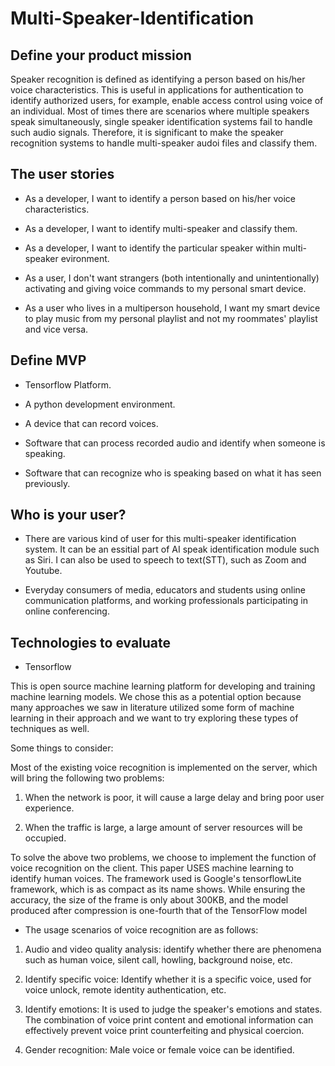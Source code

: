 # Multi-Speaker-Identification

## Define your product mission

Speaker recognition is defined as identifying a person based on his/her voice characteristics. This is useful in applications for authentication to identify authorized users, for example, enable access control using voice of an individual. Most of times there are scenarios where multiple speakers speak simultaneously, single speaker identification systems fail to handle such audio signals. Therefore, it is significant to make the speaker recognition systems to handle multi-speaker audoi files and classify them.

## The user stories

* As a developer, I want to identify a person based on his/her voice characteristics.

* As a developer, I want to identify multi-speaker and classify them.

* As a developer, I want to identify the particular speaker within multi-speaker evironment.

* As a user, I don't want strangers (both intentionally and unintentionally) activating and giving voice commands to my personal smart device.

* As a user who lives in a multiperson household, I want my smart device to play music from my personal playlist and not my roommates' playlist and vice versa.

## Define MVP 

* Tensorflow Platform.

* A python development environment.

* A device that can record voices.

* Software that can process recorded audio and identify when someone is speaking.

* Software that can recognize who is speaking based on what it has seen previously.


## Who is your user?

* There are various kind of user for this multi-speaker identification system. It can be an essitial part of AI speak identification module such as Siri. I can also be used to speech to text(STT), such as Zoom  and Youtube. 

* Everyday consumers of media, educators and students using online communication platforms, and working professionals participating in online conferencing.

## Technologies to evaluate
* Tensorflow

This is open source machine learning platform for developing and training machine learning models. We chose this as a potential option because many approaches we saw in literature utilized some form of machine learning in their approach and we want to try exploring these types of techniques as well.

Some things to consider:

Most of the existing voice recognition is implemented on the server, which will bring the following two problems:

1) When the network is poor, it will cause a large delay and bring poor user experience.

2) When the traffic is large, a large amount of server resources will be occupied.

To solve the above two problems, we choose to implement the function of voice recognition on the client. This paper USES machine learning to identify human voices. The framework used is Google's tensorflowLite framework, which is as compact as its name shows. While ensuring the accuracy, the size of the frame is only about 300KB, and the model produced after compression is one-fourth that of the TensorFlow model

* The usage scenarios of voice recognition are as follows:

1) Audio and video quality analysis: identify whether there are phenomena such as human voice, silent call, howling, background noise, etc.

2) Identify specific voice: Identify whether it is a specific voice, used for voice unlock, remote identity authentication, etc.

3) Identify emotions: It is used to judge the speaker's emotions and states. The combination of voice print content and emotional information can effectively prevent voice print counterfeiting and physical coercion.

4) Gender recognition: Male voice or female voice can be identified.


